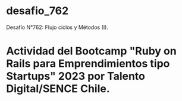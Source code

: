 # desafio_762
Desafío N°762:  Flujo ciclos y Métodos (I).
# Actividad del Bootcamp "Ruby on Rails para Emprendimientos tipo Startups" 2023 por Talento Digital/SENCE Chile.
